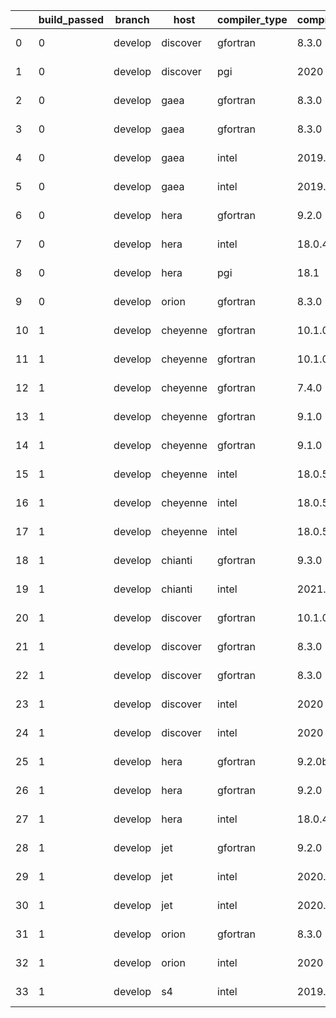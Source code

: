 |    |   build_passed | branch   | host     | compiler_type   | compiler_version   | mpi_type   | mpi_version        | o_g   | os     | unit_pass   | unit_fail   | system_pass   | system_fail   | example_pass   | example_fail   | nuopc_pass   | nuopc_fail   | hash                                                                                                                                     | modified                   |
|----|----------------|----------|----------|-----------------|--------------------|------------|--------------------|-------|--------|-------------|-------------|---------------|---------------|----------------|----------------|--------------|--------------|------------------------------------------------------------------------------------------------------------------------------------------|----------------------------|
|  0 |              0 | develop  | discover | gfortran        | 8.3.0              | mpiuni     | None               | g     | Linux  | 7415        | 1           | 8             | 0             | 43             | 0              | 0            | 50           | [artifacts](https://github.com/ryanlong1004/esmf-test-artifacts/tree/discover/develop/discover/gfortran/8.3.0/g/mpiuni/None)             | 2022-01-30 20:26:56.730168 |
|  1 |              0 | develop  | discover | pgi             | 2020               | mpiuni     | None               | g     | Linux  | fail        | fail        | fail          | fail          | fail           | fail           | Build        | Build        | [artifacts](https://github.com/ryanlong1004/esmf-test-artifacts/tree/discover/develop/discover/pgi/2020/g/mpiuni/None)                   | 2022-01-30 20:26:56.730168 |
|  2 |              0 | develop  | gaea     | gfortran        | 8.3.0              | mpi        | 7.7.11             | O     | Unicos | fail        | fail        | fail          | fail          | fail           | fail           | 0            | 0            | [artifacts](https://github.com/ryanlong1004/esmf-test-artifacts/tree/gaea/develop/gaea/gfortran/8.3.0/O/mpi/7.7.11)                      | 2022-01-30 20:26:56.730168 |
|  3 |              0 | develop  | gaea     | gfortran        | 8.3.0              | mpiuni     | None               | g     | Unicos | 7416        | 0           | 8             | 0             | 43             | 0              | 0            | 0            | [artifacts](https://github.com/ryanlong1004/esmf-test-artifacts/tree/gaea/develop/gaea/gfortran/8.3.0/g/mpiuni/None)                     | 2022-01-30 20:26:56.730168 |
|  4 |              0 | develop  | gaea     | intel           | 2019.5             | mpi        | 7.7.11             | g     | Unicos | 8909        | 15          | 49            | 0             | 80             | 0              | 47           | 3            | [artifacts](https://github.com/ryanlong1004/esmf-test-artifacts/tree/gaea/develop/gaea/intel/2019.5/g/mpi/7.7.11)                        | 2022-01-30 20:26:56.730168 |
|  5 |              0 | develop  | gaea     | intel           | 2019.5             | mpiuni     | None               | O     | Unicos | 7401        | 15          | 8             | 0             | 43             | 0              | 0            | 50           | [artifacts](https://github.com/ryanlong1004/esmf-test-artifacts/tree/gaea/develop/gaea/intel/2019.5/O/mpiuni/None)                       | 2022-01-30 20:26:56.730168 |
|  6 |              0 | develop  | hera     | gfortran        | 9.2.0              | mpiuni     | None               | O     | Linux  | 7415        | 1           | 8             | 0             | 43             | 0              | 0            | 50           | [artifacts](https://github.com/ryanlong1004/esmf-test-artifacts/tree/hera/develop/hera/gfortran/9.2.0/O/mpiuni/None)                     | 2022-01-30 20:26:56.730168 |
|  7 |              0 | develop  | hera     | intel           | 18.0.4             | mpiuni     | None               | O     | Linux  | 7416        | 0           | 8             | 0             | 43             | 0              | 0            | 50           | [artifacts](https://github.com/ryanlong1004/esmf-test-artifacts/tree/hera/develop/hera/intel/18.0.4/O/mpiuni/None)                       | 2022-01-30 20:26:56.730168 |
|  8 |              0 | develop  | hera     | pgi             | 18.1               | intelmpi   | 2018.0.4           | O     | Linux  | fail        | fail        | fail          | fail          | fail           | fail           | 0            | 50           | [artifacts](https://github.com/ryanlong1004/esmf-test-artifacts/tree/hera/develop/hera/pgi/18.1/O/intelmpi/2018.0.4)                     | 2022-01-30 20:26:56.730168 |
|  9 |              0 | develop  | orion    | gfortran        | 8.3.0              | mpiuni     | None               | O     | Linux  | 7400        | 16          | 8             | 0             | 43             | 0              | 0            | 50           | [artifacts](https://github.com/ryanlong1004/esmf-test-artifacts/tree/orion/develop/orion/gfortran/8.3.0/O/mpiuni/None)                   | 2022-01-30 20:26:56.730168 |
| 10 |              1 | develop  | cheyenne | gfortran        | 10.1.0             | mpt        | 2.23               | g     | Linux  | 8924        | 0           | 49            | 0             | 80             | 0              | 50           | 0            | [artifacts](https://github.com/ryanlong1004/esmf-test-artifacts/tree/cheyenne/develop/cheyenne/gfortran/10.1.0/g/mpt/2.23)               | 2022-01-30 20:26:56.730168 |
| 11 |              1 | develop  | cheyenne | gfortran        | 10.1.0             | openmpi    | 4.0.5              | O     | Linux  | 8924        | 0           | 49            | 0             | 80             | 0              | 50           | 0            | [artifacts](https://github.com/ryanlong1004/esmf-test-artifacts/tree/cheyenne/develop/cheyenne/gfortran/10.1.0/O/openmpi/4.0.5)          | 2022-01-30 20:26:56.730168 |
| 12 |              1 | develop  | cheyenne | gfortran        | 7.4.0              | openmpi    | 4.0.3              | g     | Linux  | 8924        | 0           | 49            | 0             | 80             | 0              | 50           | 0            | [artifacts](https://github.com/ryanlong1004/esmf-test-artifacts/tree/cheyenne/develop/cheyenne/gfortran/7.4.0/g/openmpi/4.0.3)           | 2022-01-30 20:26:56.730168 |
| 13 |              1 | develop  | cheyenne | gfortran        | 9.1.0              | mpt        | 2.22               | O     | Linux  | 8924        | 0           | 49            | 0             | 80             | 0              | 50           | 0            | [artifacts](https://github.com/ryanlong1004/esmf-test-artifacts/tree/cheyenne/develop/cheyenne/gfortran/9.1.0/O/mpt/2.22)                | 2022-01-30 20:26:56.730168 |
| 14 |              1 | develop  | cheyenne | gfortran        | 9.1.0              | openmpi    | 4.0.5              | O     | Linux  | 8924        | 0           | 49            | 0             | 80             | 0              | 50           | 0            | [artifacts](https://github.com/ryanlong1004/esmf-test-artifacts/tree/cheyenne/develop/cheyenne/gfortran/9.1.0/O/openmpi/4.0.5)           | 2022-01-30 20:26:56.730168 |
| 15 |              1 | develop  | cheyenne | intel           | 18.0.5             | intelmpi   | 2018.4.274         | g     | Linux  | 8924        | 0           | 49            | 0             | 80             | 0              | 50           | 0            | [artifacts](https://github.com/ryanlong1004/esmf-test-artifacts/tree/cheyenne/develop/cheyenne/intel/18.0.5/g/intelmpi/2018.4.274)       | 2022-01-30 20:26:56.730168 |
| 16 |              1 | develop  | cheyenne | intel           | 18.0.5             | mpt        | 2.19               | O     | Linux  | 8924        | 0           | 49            | 0             | 80             | 0              | 50           | 0            | [artifacts](https://github.com/ryanlong1004/esmf-test-artifacts/tree/cheyenne/develop/cheyenne/intel/18.0.5/O/mpt/2.19)                  | 2022-01-30 20:26:56.730168 |
| 17 |              1 | develop  | cheyenne | intel           | 18.0.5             | openmpi    | 3.1.4              | g     | Linux  | 8924        | 0           | 49            | 0             | 80             | 0              | 50           | 0            | [artifacts](https://github.com/ryanlong1004/esmf-test-artifacts/tree/cheyenne/develop/cheyenne/intel/18.0.5/g/openmpi/3.1.4)             | 2022-01-30 20:26:56.730168 |
| 18 |              1 | develop  | chianti  | gfortran        | 9.3.0              | openmpi    | 4.0.5-gcc-9.3.0    | O     | Linux  | 8924        | 0           | 49            | 0             | 80             | 0              | 44           | 6            | [artifacts](https://github.com/ryanlong1004/esmf-test-artifacts/tree/chianti/develop/chianti/gfortran/9.3.0/O/openmpi/4.0.5-gcc-9.3.0)   | 2022-01-30 20:26:56.730168 |
| 19 |              1 | develop  | chianti  | intel           | 2021.2             | intelmpi   | 2021.2.0-gcc-9.3.0 | g     | Linux  | 8924        | 0           | 49            | 0             | 80             | 0              | 44           | 6            | [artifacts](https://github.com/ryanlong1004/esmf-test-artifacts/tree/chianti/develop/chianti/intel/2021.2/g/intelmpi/2021.2.0-gcc-9.3.0) | 2022-01-30 20:26:56.730168 |
| 20 |              1 | develop  | discover | gfortran        | 10.1.0             | intelmpi   | 19.1.3.304         | O     | Linux  | 8909        | 15          | 49            | 0             | 80             | 0              | 50           | 0            | [artifacts](https://github.com/ryanlong1004/esmf-test-artifacts/tree/discover/develop/discover/gfortran/10.1.0/O/intelmpi/19.1.3.304)    | 2022-01-30 20:26:56.730168 |
| 21 |              1 | develop  | discover | gfortran        | 8.3.0              | intelmpi   | 19.1.3.304         | O     | Linux  | 8909        | 15          | 49            | 0             | 80             | 0              | 50           | 0            | [artifacts](https://github.com/ryanlong1004/esmf-test-artifacts/tree/discover/develop/discover/gfortran/8.3.0/O/intelmpi/19.1.3.304)     | 2022-01-30 20:26:56.730168 |
| 22 |              1 | develop  | discover | gfortran        | 8.3.0              | mpt        | 2.17               | O     | Linux  | 8924        | 0           | 49            | 0             | 80             | 0              | 46           | 4            | [artifacts](https://github.com/ryanlong1004/esmf-test-artifacts/tree/discover/develop/discover/gfortran/8.3.0/O/mpt/2.17)                | 2022-01-30 20:26:56.730168 |
| 23 |              1 | develop  | discover | intel           | 2020               | intelmpi   | 19.1.3.304         | O     | Linux  | 8924        | 0           | 49            | 0             | 80             | 0              | 50           | 0            | [artifacts](https://github.com/ryanlong1004/esmf-test-artifacts/tree/discover/develop/discover/intel/2020/O/intelmpi/19.1.3.304)         | 2022-01-30 20:26:56.730168 |
| 24 |              1 | develop  | discover | intel           | 2020               | mpt        | 2.17               | O     | Linux  | 8924        | 0           | 49            | 0             | 80             | 0              | 50           | 0            | [artifacts](https://github.com/ryanlong1004/esmf-test-artifacts/tree/discover/develop/discover/intel/2020/O/mpt/2.17)                    | 2022-01-30 20:26:56.730168 |
| 25 |              1 | develop  | hera     | gfortran        | 9.2.0b             | intelmpi   | 2020               | O     | Linux  | 8909        | 15          | 49            | 0             | 80             | 0              | 50           | 0            | [artifacts](https://github.com/ryanlong1004/esmf-test-artifacts/tree/hera/develop/hera/gfortran/9.2.0b/O/intelmpi/2020)                  | 2022-01-30 20:26:56.730168 |
| 26 |              1 | develop  | hera     | gfortran        | 9.2.0              | openmpi    | 3.1.4              | O     | Linux  | 8924        | 0           | 49            | 0             | 80             | 0              | 50           | 0            | [artifacts](https://github.com/ryanlong1004/esmf-test-artifacts/tree/hera/develop/hera/gfortran/9.2.0/O/openmpi/3.1.4)                   | 2022-01-30 20:26:56.730168 |
| 27 |              1 | develop  | hera     | intel           | 18.0.4             | intelmpi   | 2018.4.274         | g     | Linux  | 8924        | 0           | 49            | 0             | 80             | 0              | 50           | 0            | [artifacts](https://github.com/ryanlong1004/esmf-test-artifacts/tree/hera/develop/hera/intel/18.0.4/g/intelmpi/2018.4.274)               | 2022-01-30 20:26:56.730168 |
| 28 |              1 | develop  | jet      | gfortran        | 9.2.0              | openmpi    | 3.1.4              | g     | Linux  | 8924        | 0           | 49            | 0             | 80             | 0              | 50           | 0            | [artifacts](https://github.com/ryanlong1004/esmf-test-artifacts/tree/jet/develop/jet/gfortran/9.2.0/g/openmpi/3.1.4)                     | 2022-01-30 20:26:56.730168 |
| 29 |              1 | develop  | jet      | intel           | 2020.2             | intelmpi   | 2020.2             | O     | Linux  | fail        | fail        | fail          | fail          | fail           | fail           | 0            | 0            | [artifacts](https://github.com/ryanlong1004/esmf-test-artifacts/tree/jet/develop/jet/intel/2020.2/O/intelmpi/2020.2)                     | 2022-01-30 20:26:56.730168 |
| 30 |              1 | develop  | jet      | intel           | 2020.2             | mvapich2   | 2.3                | O     | Linux  | 8924        | 0           | 49            | 0             | 80             | 0              | 44           | 6            | [artifacts](https://github.com/ryanlong1004/esmf-test-artifacts/tree/jet/develop/jet/intel/2020.2/O/mvapich2/2.3)                        | 2022-01-30 20:26:56.730168 |
| 31 |              1 | develop  | orion    | gfortran        | 8.3.0              | openmpi    | 4.0.2              | O     | Linux  | 8924        | 0           | 49            | 0             | 80             | 0              | 50           | 0            | [artifacts](https://github.com/ryanlong1004/esmf-test-artifacts/tree/orion/develop/orion/gfortran/8.3.0/O/openmpi/4.0.2)                 | 2022-01-30 20:26:56.730168 |
| 32 |              1 | develop  | orion    | intel           | 2020               | intelmpi   | 2020.2             | g     | Linux  | 8924        | 0           | 49            | 0             | 80             | 0              | 50           | 0            | [artifacts](https://github.com/ryanlong1004/esmf-test-artifacts/tree/orion/develop/orion/intel/2020/g/intelmpi/2020.2)                   | 2022-01-30 20:26:56.730168 |
| 33 |              1 | develop  | s4       | intel           | 2019.0.5           | intelmpi   | 19.0.5             | g     | Linux  | 8923        | 1           | 49            | 0             | 80             | 0              | 0            | 50           | [artifacts](https://github.com/ryanlong1004/esmf-test-artifacts/tree/s4/develop/s4/intel/2019.0.5/g/intelmpi/19.0.5)                     | 2022-01-30 20:26:56.730168 |